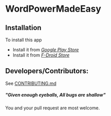 WordPowerMadeEasy
==================


## Installation
To install this app 
* Install it from _[Google Play Store](https://play.google.com/store/apps/details?id=org.developfreedom.wordpowermadeeasy)_
* Install it from _[F-Droid Store](https://f-droid.org/repository/browse/?fdid=com.developfreedom.wordpowermadeeasy)_

## Developers/Contributors:  
See [CONTRIBUTING.md](CONTRIBUTING.md)  
##### "Given enough eyeballs, All bugs are shallow"
You and your pull request are most welcome.  
